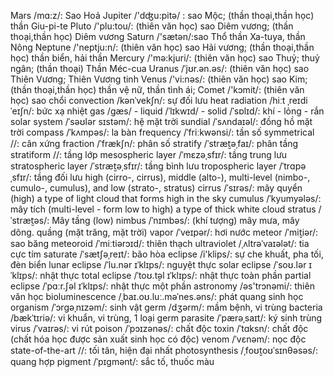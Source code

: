 Mars /mɑ:z/: Sao Hoả
Jupiter /'dʤu:pitə/ : sao Mộc; (thần thoại,thần học) thần Giu-pi-te
Pluto /'plu:tou/: (thiên văn học) sao Diêm vương; (thần thoại,thần học) Diêm vương
Saturn /'sætən/:sao Thổ thần Xa-tuya, thần Nông
Neptune /'neptju:n/: (thiên văn học) sao Hải vương; (thần thoại,thần học) thần biển, hải thần
Mercury  /'mə:kjuri/: (thiên văn học) sao Thuỷ; thuỷ ngân; (thần thoại) Thần Méc-cua
Uranus /ˈjʊr.ən.əs/: (thiên văn học) sao Thiên Vương; Thiên Vương tinh
Venus /'vi:nəs/: (thiên văn học) sao Kim; (thần thoại,thần học) thần vệ nữ, thần tình ái;
Comet /'kɔmit/: (thiên văn học) sao chổi
convection /kənˈvekʃn/: sự đối lưu
heat radiation /hiːt ˌreɪdiˈeɪʃn/: bức xạ nhiệt
gas /ɡæs/ - liquid /ˈlɪkwɪd/ - solid /ˈsɒlɪd/: khí - lỏng - rắn
solar system /ˈsəʊlər sɪstəm/: hệ mặt trời
sundial /ˈsʌndaɪəl/: đồng hồ mặt trời
compass /ˈkʌmpəs/: la bàn
frequency /ˈfriːkwənsi/: tần số
symmetrical //: cân xứng
fraction /ˈfrækʃn/: phân số
stratify /ˈstræt̮əˌfaɪ/: phân tầng
stratiform //:  tầng lớp
mesospheric layer /ˈmɛzəˌsfɪr/: tầng trung lưu
stratospheric layer /ˈstræt̮əˌsfɪr/: tầng bình lưu
tropospheric layer /ˈtrɑpəˌsfɪr/: tầng đối lưu
high (cirro-, cirrus), middle (alto-), multi-level (nimbo-, cumulo-, cumulus), and low (strato-, stratus)
cirrus /ˈsɪrəs/: mây quyển (high) a type of light cloud that forms high in the sky
cumulus /ˈkyumyələs/: mây tích (multi-level - form low to high) a type of thick white cloud
stratus /ˈstræt̮əs/: Mây tầng (low)
nimbus /ˈnɪmbəs/: (khí tượng) mây mưa, mây dông. quầng (mặt trăng, mặt trời)
vapor /ˈveɪpər/: hơi nước
meteor /ˈmit̮iər/: sao băng
meteoroid /ˈmiːtiərɔɪd/: thiên thạch
ultraviolet /ˌʌltrəˈvaɪələt/: tia cực tím
saturate /ˈsætʃəˌreɪt/: bão hòa
eclipse /i'klips/: sự che khuất, pha tối, đèn biển
lunar eclipse /ˈlu.nər ɪˈklɪps/: nguyệt thực
solar eclipse /ˈsoʊ.lər ɪˈklɪps/: nhật thực
total eclipse /ˈtoʊ.t̬əl ɪˈklɪps/: nhật thực toàn phần
partial eclipse /ˈpɑːr.ʃəl ɪˈklɪps/: nhật thực một phần
astronomy /əs'trɔnəmi/: thiên văn học
bioluminescence /ˌbaɪ.oʊ.luː.məˈnes.əns/: phát quang sinh học
organism /ˈɔrɡəˌnɪzəm/: sinh vật
germ /dʒərm/: mầm bệnh, vi trùng
bacteria /bækˈtɪriə/: vi khuẩn, vi trùng, 1 loại germ
parasite /ˈpærəˌsaɪt/: ký sinh trùng
virus /ˈvaɪrəs/: vi rút
poison /ˈpɔɪzənəs/: chất độc 
toxin /ˈtɑksn/: chất độc (chất hóa học được sản xuất sinh học có độc)
venom /ˈvɛnəm/: nọc độc
state-of-the-art //: tối tân, hiện đại nhất
photosynthesis /ˌfoʊt̮oʊˈsɪnθəsəs/: quang hợp
pigment /ˈpɪɡmənt/: sắc tố, thuốc màu